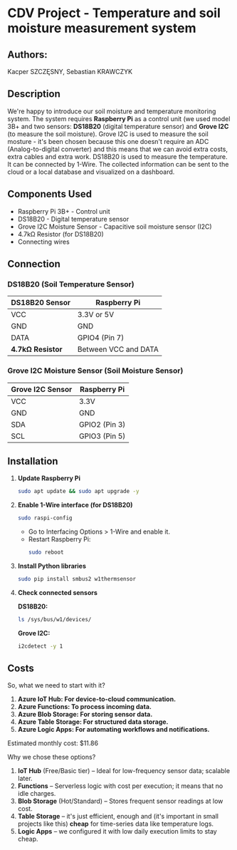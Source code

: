 # CDV Project - Temperature and soil moisture measurement system
## Authors: 
Kacper SZCZĘSNY, 
Sebastian KRAWCZYK
<br/>

## Description

We're happy to introduce our soil moisture and temperature monitoring system. The system requires **Raspberry Pi** as a control unit (we used model 3B+ and two sensors: **DS18B20** (digital temperature sensor) and **Grove I2C** (to measure the soil moisture). Grove I2C is used to measure the soil mosture - it's been chosen because this one doesn't require an ADC (Analog-to-digital converter) and this means that we can avoid extra costs, extra cables and extra work. DS18B20 is used to measure the temperature. It can be connected by 1-Wire. The collected information can be sent to the cloud or a local database and visualized on a dashboard.

## Components Used

* Raspberry Pi 3B+ - Control unit
* DS18B20 - Digital temperature sensor
* Grove I2C Moisture Sensor - Capacitive soil moisture sensor (I2C)
* 4.7kΩ Resistor (for DS18B20)
* Connecting wires


## Connection


### DS18B20 (Soil Temperature Sensor)

| DS18B20 Sensor  | Raspberry Pi |
|-----------------|--------------|
| VCC             | 3.3V or 5V   |
| GND             | GND          |
| DATA            | GPIO4 (Pin 7)|
| **4.7kΩ Resistor** | Between VCC and DATA |

### Grove I2C Moisture Sensor (Soil Moisture Sensor)

| Grove I2C Sensor | Raspberry Pi |
|------------------|--------------|
| VCC              | 3.3V         |
| GND              | GND          |
| SDA              | GPIO2 (Pin 3)|
| SCL              | GPIO3 (Pin 5)|


## Installation

1. **Update Raspberry Pi**
   ```sh
   sudo apt update && sudo apt upgrade -y
   ```

2. **Enable 1-Wire interface (for DS18B20)**
   ```sh
   sudo raspi-config
   ```
   * Go to Interfacing Options > 1-Wire and enable it.
   * Restart Raspberry Pi:
      ```sh
      sudo reboot
      ```
3. **Install Python libraries**
    ```sh
   sudo pip install smbus2 w1thermsensor
    ```

4. **Check connected sensors**

    **DS18B20:**
      ```sh
      ls /sys/bus/w1/devices/
      ```
      **Grove I2C:**
      ```sh
      i2cdetect -y 1
      ```

## Costs

So, what we need to start with it?

1. **Azure IoT Hub: For device-to-cloud communication.**
2. **Azure Functions: To process incoming data.**
3. **Azure Blob Storage: For storing sensor data.**
4. **Azure Table Storage: For structured data storage.**
5. **Azure Logic Apps: For automating workflows and notifications.​**

Estimated monthly cost: $11.86

Why we chose these options?

1. **IoT Hub** (Free/Basic tier) – Ideal for low-frequency sensor data; scalable later.
2. **Functions** – Serverless logic with cost per execution; it means that no idle charges.
3. **Blob Storage** (Hot/Standard) – Stores frequent sensor readings at low cost.
4. **Table Storage** – it's just efficient, enough and (it's important in small projects like this) **cheap** for time-series data like temperature logs.
5. **Logic Apps** – we configured it with low daily execution limits to stay cheap.


